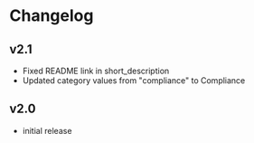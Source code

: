 # Changelog

## v2.1

- Fixed README link in short_description
- Updated category values from "compliance" to Compliance

## v2.0

- initial release
